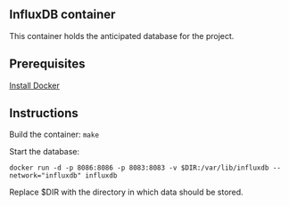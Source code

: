 ## InfluxDB container
This container holds the anticipated database for the project.
## Prerequisites
[Install Docker](https://docs.docker.com/engine/installation/)
## Instructions
Build the container: `make`

Start the database:
```
docker run -d -p 8086:8086 -p 8083:8083 -v $DIR:/var/lib/influxdb --network="influxdb" influxdb
```
Replace $DIR with the directory in which data should be stored.

